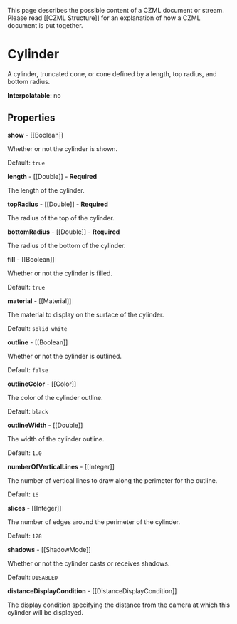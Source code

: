 This page describes the possible content of a CZML document or stream. Please read [[CZML Structure]] for an explanation of how a CZML document is put together.

# Cylinder

A cylinder, truncated cone, or cone defined by a length, top radius, and bottom radius.

**Interpolatable**: no

## Properties

**show** - [[Boolean]]

Whether or not the cylinder is shown.

Default: `true`


**length** - [[Double]] - **Required**

The length of the cylinder.


**topRadius** - [[Double]] - **Required**

The radius of the top of the cylinder.


**bottomRadius** - [[Double]] - **Required**

The radius of the bottom of the cylinder.


**fill** - [[Boolean]]

Whether or not the cylinder is filled.

Default: `true`


**material** - [[Material]]

The material to display on the surface of the cylinder.

Default: `solid white`


**outline** - [[Boolean]]

Whether or not the cylinder is outlined.

Default: `false`


**outlineColor** - [[Color]]

The color of the cylinder outline.

Default: `black`


**outlineWidth** - [[Double]]

The width of the cylinder outline.

Default: `1.0`


**numberOfVerticalLines** - [[Integer]]

The number of vertical lines to draw along the perimeter for the outline.

Default: `16`


**slices** - [[Integer]]

The number of edges around the perimeter of the cylinder.

Default: `128`


**shadows** - [[ShadowMode]]

Whether or not the cylinder casts or receives shadows.

Default: `DISABLED`


**distanceDisplayCondition** - [[DistanceDisplayCondition]]

The display condition specifying the distance from the camera at which this cylinder will be displayed.


